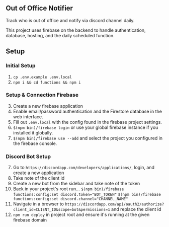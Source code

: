 ## Out of Office Notifier

Track who is out of office and notify via discord channel daily.

This project uses firebase on the backend to handle authentication, database, hosting, and the daily scheduled function.

## Setup

### Initial Setup

1. `cp .env.example .env.local`
2. `npm i && cd functions && npm i`

### Setup & Connection Firebase

3. Create a new firebase application
4. Enable email/password authentication and the Firestore database in the web interface.
5. Fill out `.env.local` with the config found in the firebase project settings.
6. `$(npm bin)/firebase login` or use your global firebase instance if you installed it globally.
7. `$(npm bin)/firebase use --add` and select the project you configured in the firebase console.

### Discord Bot Setup

7. Go to `https://discordapp.com/developers/applications/`, login, and create a new application
8. Take note of the client id
9. Create a new bot from the sidebar and take note of the token
10. Back in your project's root run...
    `$(npm bin)/firebase functions:config:set discord.token="BOT_TOKEN"`
    `$(npm bin)/firebase functions:config:set discord.channel="CHANNEL_NAME"`
11. Navigate in a browser to `https://discordapp.com/api/oauth2/authorize?client_id=CLIENT_ID&scope=bot&permissions=1` and replace the client id
12. `npm run deploy` in project root and ensure it's running at the given firebase domain
